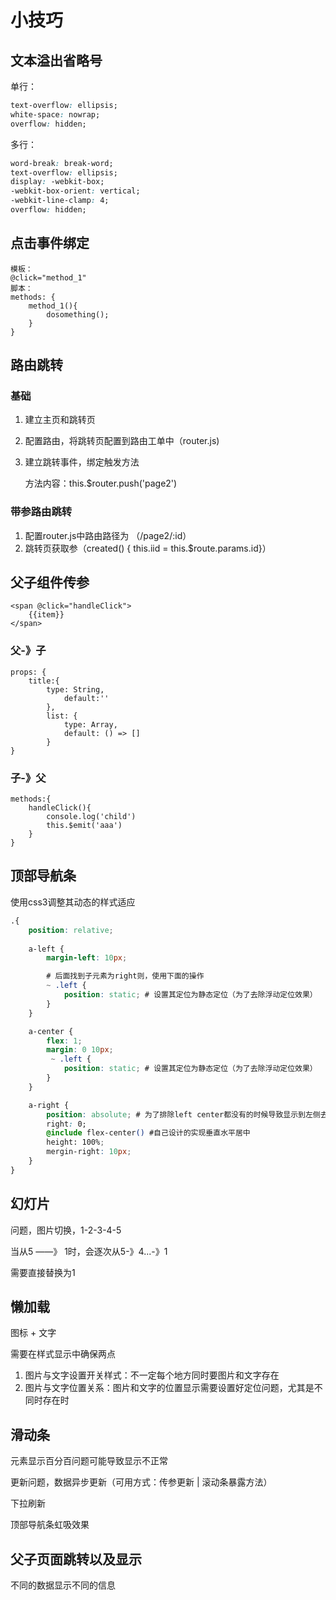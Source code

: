 

# 小技巧

## 文本溢出省略号

单行：

```css
text-overflow: ellipsis;
white-space: nowrap;
overflow: hidden;
```

多行：

```css
word-break: break-word;
text-overflow: ellipsis;
display: -webkit-box;
-webkit-box-orient: vertical;
-webkit-line-clamp: 4;
overflow: hidden;
```

## 点击事件绑定

```vue
模板：
@click="method_1"
脚本：
methods: {
	method_1(){
		dosomething();
	}
}
```

## 路由跳转

### 基础

1. 建立主页和跳转页

2. 配置路由，将跳转页配置到路由工单中（router.js)

3. 建立跳转事件，绑定触发方法

    方法内容：this.$router.push('page2')

### 带参路由跳转

1. 配置router.js中路由路径为 （/page2/:id）
2. 跳转页获取参（created() { this.iid = this.$route.params.id}）

## 父子组件传参

```vue
<span @click="handleClick">
    {{item}}
</span>
```

### 父-》子

```vue
props: {
    title:{
        type: String,
        	default:''
        },
        list: {
            type: Array,
            default: () => []
        }
}
```

### 子-》父

```vue
methods:{
    handleClick(){
        console.log('child')
        this.$emit('aaa')
    }
}
```

## 顶部导航条

使用css3调整其动态的样式适应

```css
.{
    position: relative;
    
    a-left {
        margin-left: 10px;

        # 后面找到子元素为right则，使用下面的操作
        ~ .left {
            position: static; # 设置其定位为静态定位（为了去除浮动定位效果）
        }
    }

    a-center {
        flex: 1;
        margin: 0 10px;
         ~ .left {
            position: static; # 设置其定位为静态定位（为了去除浮动定位效果）
        }
    }

    a-right {
        position: absolute; # 为了排除left center都没有的时候导致显示到左侧去
        right: 0;
        @include flex-center() #自己设计的实现垂直水平居中
        height: 100%;
        mergin-right: 10px;
    }
}
```

## 幻灯片

问题，图片切换，1-2-3-4-5

当从5 ——》 1时，会逐次从5-》4...-》1

需要直接替换为1

## 懒加载

图标 + 文字

需要在样式显示中确保两点

1. 图片与文字设置开关样式：不一定每个地方同时要图片和文字存在
2. 图片与文字位置关系：图片和文字的位置显示需要设置好定位问题，尤其是不同时存在时

## 滑动条

元素显示百分百问题可能导致显示不正常

更新问题，数据异步更新（可用方式：传参更新 | 滚动条暴露方法）

下拉刷新

顶部导航条虹吸效果

## 父子页面跳转以及显示

不同的数据显示不同的信息